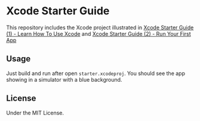 # Xcode Starter Guide

This repository includes the Xcode project illustrated in [Xcode Starter Guide (1) - Learn How To Use Xcode](https://medium.com/@calw9/xcode-starter-guide-1-learn-how-to-use-xcode-7b852a4619ba) and [Xcode Starter Guide (2) - Run Your First App](https://medium.com/@calw9/xcode-starter-guide-2-run-your-first-app-8317520613fc)

## Usage

Just build and run after open `starter.xcodeproj`. You should see the app showing in a simulator with a blue background.

## License

Under the MIT License.


